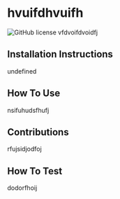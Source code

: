 # hvuifdhvuifh
![GitHub license](https://img.shields.io/badge/license-APACHE2.0-blue.svg)
vfdvoifdvoidfj
## Installation Instructions
undefined
## How To Use
nsifuhudsfhufj
## Contributions
rfujsidjodfoj
## How To Test
dodorfhoij

